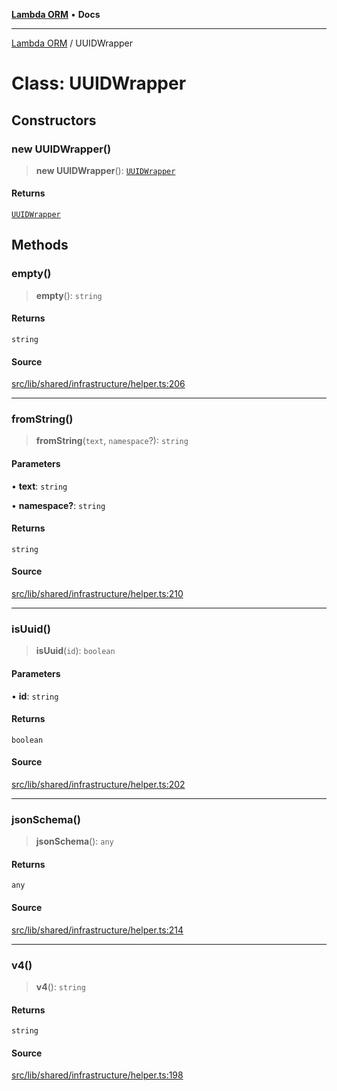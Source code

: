 [**Lambda ORM**](../README.md) • **Docs**

***

[Lambda ORM](../README.md) / UUIDWrapper

# Class: UUIDWrapper

## Constructors

### new UUIDWrapper()

> **new UUIDWrapper**(): [`UUIDWrapper`](UUIDWrapper.md)

#### Returns

[`UUIDWrapper`](UUIDWrapper.md)

## Methods

### empty()

> **empty**(): `string`

#### Returns

`string`

#### Source

[src/lib/shared/infrastructure/helper.ts:206](https://github.com/lambda-orm/lambdaorm-base/blob/1d2abad50f28511cd0e6125c8c883a452d54160f/src/lib/shared/infrastructure/helper.ts#L206)

***

### fromString()

> **fromString**(`text`, `namespace`?): `string`

#### Parameters

• **text**: `string`

• **namespace?**: `string`

#### Returns

`string`

#### Source

[src/lib/shared/infrastructure/helper.ts:210](https://github.com/lambda-orm/lambdaorm-base/blob/1d2abad50f28511cd0e6125c8c883a452d54160f/src/lib/shared/infrastructure/helper.ts#L210)

***

### isUuid()

> **isUuid**(`id`): `boolean`

#### Parameters

• **id**: `string`

#### Returns

`boolean`

#### Source

[src/lib/shared/infrastructure/helper.ts:202](https://github.com/lambda-orm/lambdaorm-base/blob/1d2abad50f28511cd0e6125c8c883a452d54160f/src/lib/shared/infrastructure/helper.ts#L202)

***

### jsonSchema()

> **jsonSchema**(): `any`

#### Returns

`any`

#### Source

[src/lib/shared/infrastructure/helper.ts:214](https://github.com/lambda-orm/lambdaorm-base/blob/1d2abad50f28511cd0e6125c8c883a452d54160f/src/lib/shared/infrastructure/helper.ts#L214)

***

### v4()

> **v4**(): `string`

#### Returns

`string`

#### Source

[src/lib/shared/infrastructure/helper.ts:198](https://github.com/lambda-orm/lambdaorm-base/blob/1d2abad50f28511cd0e6125c8c883a452d54160f/src/lib/shared/infrastructure/helper.ts#L198)
